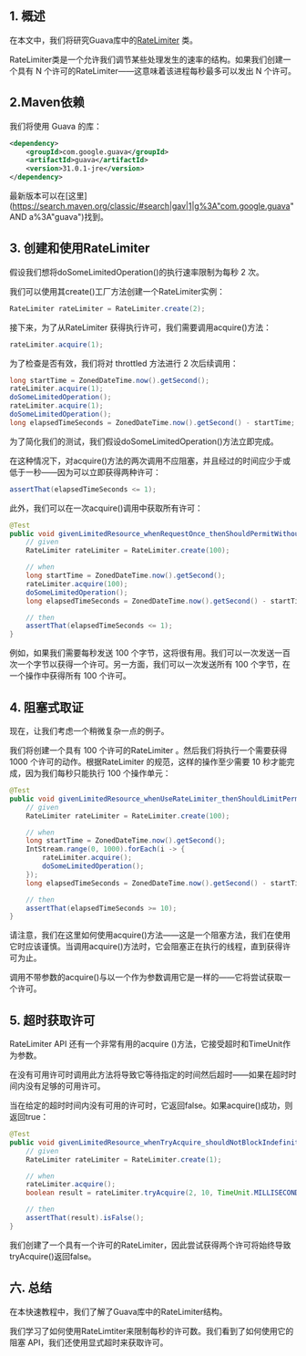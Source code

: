 ## 1. 概述

在本文中，我们将研究Guava库中的[RateLimiter](https://google.github.io/guava/releases/22.0/api/docs/index.html?com/google/common/util/concurrent/RateLimiter.html) 类。

RateLimiter类是一个允许我们调节某些处理发生的速率的结构。如果我们创建一个具有 N 个许可的RateLimiter——这意味着该进程每秒最多可以发出 N 个许可。

## 2.Maven依赖

我们将使用 Guava 的库：

```xml
<dependency>
    <groupId>com.google.guava</groupId>
    <artifactId>guava</artifactId>
    <version>31.0.1-jre</version>
</dependency>
```

最新版本可以在[这里](https://search.maven.org/classic/#search|gav|1|g%3A"com.google.guava" AND a%3A"guava")找到。

## 3. 创建和使用RateLimiter 

假设我们想将doSomeLimitedOperation()的执行速率限制为每秒 2 次。

我们可以使用其create()工厂方法创建一个RateLimiter实例：

```java
RateLimiter rateLimiter = RateLimiter.create(2);
```

接下来，为了从RateLimiter 获得执行许可，我们需要调用acquire()方法：

```java
rateLimiter.acquire(1);
```

为了检查是否有效，我们将对 throttled 方法进行 2 次后续调用：

```java
long startTime = ZonedDateTime.now().getSecond();
rateLimiter.acquire(1);
doSomeLimitedOperation();
rateLimiter.acquire(1);
doSomeLimitedOperation();
long elapsedTimeSeconds = ZonedDateTime.now().getSecond() - startTime;
```

为了简化我们的测试，我们假设doSomeLimitedOperation()方法立即完成。

在这种情况下，对acquire()方法的两次调用不应阻塞，并且经过的时间应少于或低于一秒——因为可以立即获得两种许可：

```java
assertThat(elapsedTimeSeconds <= 1);
```

此外，我们可以在一次acquire()调用中获取所有许可：

```java
@Test
public void givenLimitedResource_whenRequestOnce_thenShouldPermitWithoutBlocking() {
    // given
    RateLimiter rateLimiter = RateLimiter.create(100);

    // when
    long startTime = ZonedDateTime.now().getSecond();
    rateLimiter.acquire(100);
    doSomeLimitedOperation();
    long elapsedTimeSeconds = ZonedDateTime.now().getSecond() - startTime;

    // then
    assertThat(elapsedTimeSeconds <= 1);
}
```

例如，如果我们需要每秒发送 100 个字节，这将很有用。我们可以一次发送一百次一个字节以获得一个许可。另一方面，我们可以一次发送所有 100 个字节，在一个操作中获得所有 100 个许可。

## 4. 阻塞式取证

现在，让我们考虑一个稍微复杂一点的例子。

我们将创建一个具有 100 个许可的RateLimiter 。然后我们将执行一个需要获得 1000 个许可的动作。根据RateLimiter 的规范，这样的操作至少需要 10 秒才能完成，因为我们每秒只能执行 100 个操作单元：

```java
@Test
public void givenLimitedResource_whenUseRateLimiter_thenShouldLimitPermits() {
    // given
    RateLimiter rateLimiter = RateLimiter.create(100);

    // when
    long startTime = ZonedDateTime.now().getSecond();
    IntStream.range(0, 1000).forEach(i -> {
        rateLimiter.acquire();
        doSomeLimitedOperation();
    });
    long elapsedTimeSeconds = ZonedDateTime.now().getSecond() - startTime;

    // then
    assertThat(elapsedTimeSeconds >= 10);
}
```

请注意，我们在这里如何使用acquire()方法——这是一个阻塞方法，我们在使用它时应该谨慎。当调用acquire()方法时，它会阻塞正在执行的线程，直到获得许可为止。

调用不带参数的acquire()与以一个作为参数调用它是一样的——它将尝试获取一个许可。

## 5. 超时获取许可

RateLimiter API 还有一个非常有用的acquire ()方法，它接受超时和TimeUnit作为参数。

在没有可用许可时调用此方法将导致它等待指定的时间然后超时——如果在超时时间内没有足够的可用许可。

当在给定的超时时间内没有可用的许可时，它返回false。如果acquire()成功，则返回true：

```java
@Test
public void givenLimitedResource_whenTryAcquire_shouldNotBlockIndefinitely() {
    // given
    RateLimiter rateLimiter = RateLimiter.create(1);

    // when
    rateLimiter.acquire();
    boolean result = rateLimiter.tryAcquire(2, 10, TimeUnit.MILLISECONDS);

    // then
    assertThat(result).isFalse();
}
```

我们创建了一个具有一个许可的RateLimiter，因此尝试获得两个许可将始终导致tryAcquire()返回false。

## 六. 总结

在本快速教程中，我们了解了Guava库中的RateLimiter结构。

我们学习了如何使用RateLimtiter来限制每秒的许可数。我们看到了如何使用它的阻塞 API，我们还使用显式超时来获取许可。